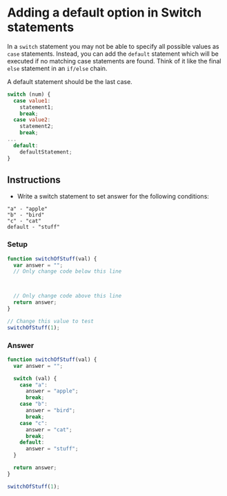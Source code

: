 # Adding a default option in Switch statements

In a `switch` statement you may not be able to specify all
possible values as `case` statements. Instead, you can add the
`default` statement which will be executed if no matching case
statements are found. Think of it like the final `else` statement in an
`if/else` chain.

A default statement should be the last case.

```javascript
switch (num) {
  case value1:
    statement1;
    break;
  case value2:
    statement2;
    break;
...
  default:
    defaultStatement;
}
```

## Instructions
 - Write a switch statement to set answer for the following conditions:

```
"a" - "apple"
"b" - "bird"
"c" - "cat"
default - "stuff"
```

### Setup

```javascript
function switchOfStuff(val) {
  var answer = "";
  // Only change code below this line



  // Only change code above this line
  return answer;
}

// Change this value to test
switchOfStuff(1);
```

### Answer

```javascript
function switchOfStuff(val) {
  var answer = "";

  switch (val) {
    case "a":
      answer = "apple";
      break;
    case "b":
      answer = "bird";
      break;
    case "c":
      answer = "cat";
      break;
    default:
      answer = "stuff";
  }

  return answer;
}

switchOfStuff(1);
```
